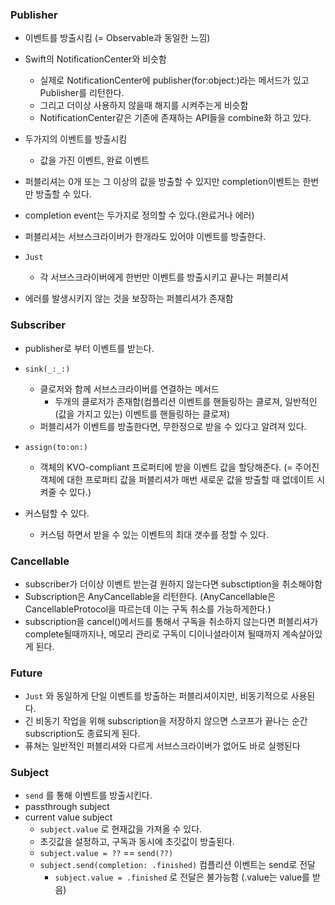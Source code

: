 ### Publisher

- 이벤트를 방출시킴 (= Observable과 동일한 느낌)
- Swift의 NotificationCenter와 비슷함
  - 실제로 NotificationCenter에 publisher(for:object:)라는 메서드가 있고 Publisher를 리턴한다.
  - 그리고 더이상 사용하지 않을때 해지를 시켜주는게 비슷함
  - NotificationCenter같은 기존에 존재하는 API들을 combine화 하고 있다.
 - 두가지의 이벤트를 방출시킴
   
   - 값을 가진 이벤트, 완료 이벤트
   
- 퍼블리셔는 0개 또는 그 이상의 값을 방출할 수 있지만 completion이벤트는 한번만 방출할 수 있다.
- completion event는 두가지로 정의할 수 있다.(완료거나 에러)
- 퍼블리셔는 서브스크라이버가 한개라도 있어야 이벤트를 방출한다. 
- `Just`
  
  - 각 서브스크라이버에게 한번만 이벤트를 방출시키고 끝나는 퍼블리셔
  
- 에러를 발생시키지 않는 것을 보장하는 퍼블리셔가 존재함

  

### Subscriber

- publisher로 부터 이벤트를 받는다.
- `sink(_:_:)`
  - 클로저와 함께 서브스크라이버를 연결하는 메서드
    - 두개의 클로저가 존재함(컴플리션 이벤트를 핸들링하는 클로져, 일반적인(값을 가지고 있는) 이벤트를 핸들링하는 클로져)
  - 퍼블리셔가 이벤트를 방출한다면, 무한정으로 받을 수 있다고 알려져 있다.

- `assign(to:on:)`
  - 객체의 KVO-compliant 프로퍼티에 받을 이벤트 값을 할당해준다. (= 주어진 객체에 대한 프로퍼티 값을 퍼블리셔가 매번 새로운 값을 방출할 때 없데이트 시켜줄 수 있다.)

- 커스텀할 수 있다.
  - 커스텀 하면서 받을 수 있는 이벤트의 최대 갯수를 정할 수 있다.

### Cancellable

- subscriber가 더이상 이벤트 받는걸 원하지 않는다면 subsctiption을 취소해야함
- Subscription은 AnyCancellable을 리턴한다. (AnyCancellable은 CancellableProtocol을 따르는데 이는 구독 취소를 가능하게한다.)
- subscription을 cancel()메서드를 통해서 구독을 취소하지 않는다면 퍼블리셔가 complete될때까지나, 메모리 관리로 구독이 디이니셜라이져 될때까지 계속살아있게 된다.



### Future

- `Just` 와 동일하게 단일 이벤트를 방출하는 퍼블리셔이지만, 비동기적으로 사용된다.
- 긴 비동기 작업을 위해 subscription을 저장하지 않으면 스코프가 끝나는 순간 subscription도 종료되게 된다.
- 퓨쳐는 일반적인 퍼블리셔와 다르게 서브스크라이버가 없어도 바로 실행된다



### Subject

- `send` 를 통해 이벤트를 방출시킨다.
- passthrough subject
- current value subject
  - `subject.value` 로 현재값을 가져올 수 있다.
  - 초깃값을 설정하고, 구독과 동시에 초깃값이 방출된다.
  - `subject.value = ??`  == `send(??)`
  - `subject.send(completion: .finished)` 컴플리션 이벤트는 send로 전달
    - `subject.value = .finished` 로 전달은 불가능함 (.value는 value를 받음)



